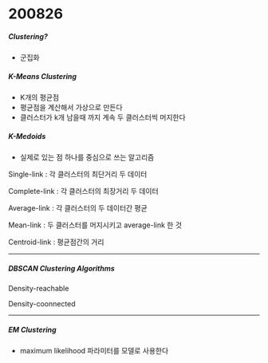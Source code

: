 # 200826

 ##### Clustering?

- 군집화



##### K-Means Clustering

- K개의 평균점
- 평균점을 계산해서 가상으로 만든다
- 클러스터가 k개 남을때 까지 계속 두 클러스터씩 머지한다



##### K-Medoids

- 실제로 있는 점 하나를 중심으로 쓰는 알고리즘



Single-link : 각 클러스터의 최단거리 두 데이터

Complete-link : 각 클러스터의 최장거리 두 데이터

Average-link : 각 클러스터의 두 데이터간 평균

Mean-link : 두 클러스터를 머지시키고 average-link 한 것

Centroid-link : 평균점간의 거리



<hr>

##### DBSCAN Clustering Algorithms

Density-reachable

Density-coonnected



<hr>

##### EM Clustering

- maximum likelihood 파라미터를 모델로 사용한다

